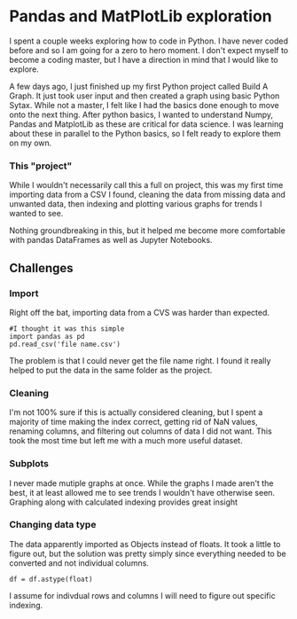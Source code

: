 # Pandas and MatPlotLib exploration
I spent a couple weeks exploring how to code in Python. I have never coded before and so I am going for a zero to hero moment. I don't expect myself to become a coding master, but I have a direction in mind that I would like to explore.

A few days ago, I just finished up my first Python project called Build A Graph. It just took user input and then created a graph using basic Python Sytax. While not a master, I felt like I had the basics done enough to move onto the next thing. After python basics, I wanted to understand Numpy, Pandas and MatplotLib as these are critical for data science. I was learning about these in parallel to the Python basics, so I felt ready to explore them on my own.

### This "project"
While I wouldn't necessarily call this a full on project, this was my first time importing data from a CSV I found, cleaning the data from missing data and unwanted data, then indexing and plotting various graphs for trends I wanted to see.

Nothing groundbreaking in this, but it helped me become more comfortable with pandas DataFrames as well as Jupyter Notebooks.

## Challenges

### Import
Right off the bat, importing data from a CVS was harder than expected.
~~~
#I thought it was this simple
import pandas as pd
pd.read_csv('file name.csv')
~~~
The problem is that I could never get the file name right. I found it really helped to put the data in the same folder as the project.

### Cleaning
I'm not 100% sure if this is actually considered cleaning, but I spent a majority of time making the index correct, getting rid of NaN values, renaming columns, and filtering out columns of data I did not want. This took the most time but left me with a much more useful dataset.

### Subplots
I never made mutiple graphs at once. While the graphs I made aren't the best, it at least allowed me to see trends I wouldn't have otherwise seen. Graphing along with calculated indexing provides great insight

### Changing data type
The data apparently imported as Objects instead of floats. It took a little to figure out, but the solution was pretty simply since everything needed to be converted and not individual columns. 
~~~
df = df.astype(float)
~~~
I assume for indivdual rows and columns I will need to figure out specific indexing.
